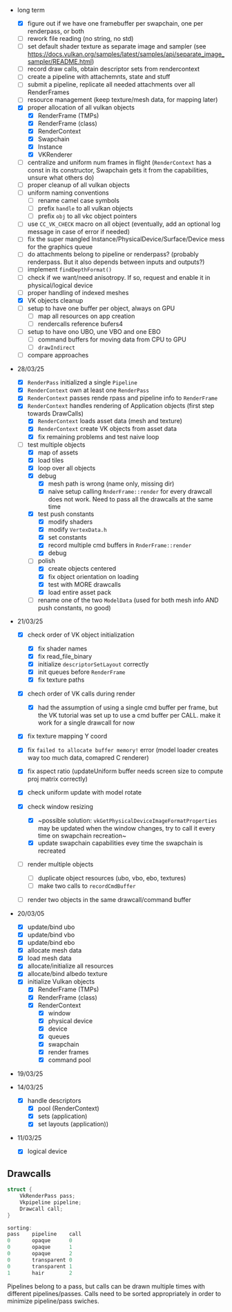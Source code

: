 - long term
	- [x] figure out if we have one framebuffer per swapchain, one per renderpass, or both
	- [ ] rework file reading (no string, no std)
	- [ ] set default shader texture as separate image and sampler (see https://docs.vulkan.org/samples/latest/samples/api/separate_image_sampler/README.html)
	- [ ] record draw calls, obtain descriptor sets from rendercontext
	- [ ] create a pipeline with attachemnts, state and stuff
	- [ ] submit a pipeline, replicate all needed attachments over all RenderFrames
	- [ ] resource management (keep texture/mesh data, for mapping later)
	- [x] proper allocation of all vulkan objects
		- [x] RenderFrame (TMPs)
		- [x] RenderFrame (class)
		- [x] RenderContext
		- [x] Swapchain
		- [x] Instance
		- [x] VKRenderer
	- [ ] centralize and uniform num frames in flight (`RenderContext` has a const in its constructor, Swapchain gets it from the capabilities, unsure what others do)
	- [ ] proper cleanup of all vulkan objects
	- [ ] uniform naming conventions
		- [ ] rename camel case symbols
		- [ ] prefix `handle` to all vulkan objects
		- [ ] prefix `obj` to all vkc object pointers
	- [ ] use `CC_VK_CHECK` macro on all object (eventually, add an optional log message in case of error if needed)
	- [ ] fix the super mangled Instance/PhysicalDevice/Surface/Device mess for the graphics queue
	- [ ] do attachments belong to pipeline or renderpass? (probably renderpass. But it also depends between inputs and outputs?)
	- [ ] implement `findDepthFormat()`
	- [ ] check if we want/need anisotropy. If so, request and enable it in physical/logical device
	- [ ] proper handling of indexed meshes
	- [x] VK objects cleanup
	- [ ] setup to have one buffer per object, always on GPU
		- [ ] map all resources on app creation
		- [ ] rendercalls reference bufers4
	- [ ] setup to have ono UBO, une VBO and one EBO
		- [ ] command buffers for moving data from CPU to GPU
		- [ ] `drawIndirect`
	- [ ] compare approaches

- 28/03/25
	- [x] `RenderPass` initialized a single `Pipeline`
	- [x] `RenderContext` own at least one `RenderPass`
	- [x] `RenderContext` passes rende rpass and pipeline info to `RenderFrame`
	- [x] `RenderContext` handles rendering of Application objects (first step towards DrawCalls)
		- [x] `RenderContext` loads asset data (mesh and texture)
		- [x] `RenderContext` create VK objects from asset data
		- [x] fix remaining problems and test naive loop
	- [ ] test multiple objects
		- [x] map of assets
		- [x] load tiles
		- [x] loop over all objects
		- [x] debug
			- [x] mesh path is wrong (name only, missing dir)
			- [x] naive setup calling `RnderFrame::render` for every drawcall does not work. Need to pass all the drawcalls at the same time
		- [x] test push constants
			- [x] modify shaders
			- [x] modify `VertexData.h`
			- [x] set constants
			- [x] record multiple cmd buffers in `RnderFrame::render`
			- [x] debug
		- [ ] polish
			- [x] create objects centered
			- [x] fix object orientation on loading
			- [x] test with MORE drawcalls
			- [x] load entire asset pack
		- [ ] rename one of the two `ModelData` (used for both mesh info AND push constants, no good)

- 21/03/25
	- [x] check order of VK object initialization
		- [x] fix shader names
		- [x] fix read_file_binary
		- [x] initialize `descriptorSetLayout` correctly
		- [x] init queues before `RenderFrame`
		- [x] fix texture paths
	- [x] chech order of VK calls during render
		- [x] had the assumption of using a single cmd buffer per frame, but the VK tutorial was set up to use a cmd buffer per CALL.
				make it work for a single drawcall for now
	- [x] fix texture mapping Y coord
	- [x] fix `failed to allocate buffer memory!` error (model loader creates way too much data, comapred C renderer)
	- [x] fix aspect ratio (updateUniform buffer needs screen size to compute proj matrix correctly)
	- [x] check uniform update with model rotate
	- [x] check window resizing
		- [x] ~possible solution: `vkGetPhysicalDeviceImageFormatProperties` may be updated when the window changes, try to call it every time on swapchain recreation~
		- [x] update swapchain capabilities evey time the swapchain is recreated
	- [ ] render multiple objects
		- [ ] duplicate object resources (ubo, vbo, ebo, textures)
		- [ ] make two calls to `recordCmdBuffer`
	- [ ] render two objects in the same drawcall/command buffer
	

- 20/03/05
	- [x] update/bind ubo
	- [x] update/bind vbo
	- [x] update/bind ebo
	- [x] allocate mesh data
	- [x] load mesh data
	- [x] allocate/initialize all resources
	- [x] allocate/bind albedo texture
	- [x] initialize Vulkan objects
		- [x] RenderFrame (TMPs)
		- [x] RenderFrame (class)
		- [x] RenderContext
			- [x] window
			- [x] physical device
			- [x] device
			- [x] queues
			- [x] swapchain
			- [x] render frames
			- [x] command pool

- 19/03/25
	

- 14/03/25
	- [x] handle descriptors
		- [x] pool (RenderContext)
		- [x] sets (application)
		- [x] set layouts (application))

- 11/03/25
	- [x] logical device
	
## Drawcalls
```c
struct {
	VkRenderPass pass;
	Vkpipeline pipeline;
	Drawcall call;
}

sorting:
pass	pipeline	call
0		opaque		0
0		opaque		1
0		opaque		2
0		transparent	0
0		transparent	1
1		hair		2
```
Pipelines belong to a pass, but calls can be drawn multiple times with different pipelines/passes.
Calls need to be sorted appropriately in order to minimize pipeline/pass swiches.